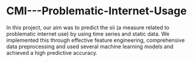 # CMI---Problematic-Internet-Usage
In this project, our aim was to predict the sii (a measure related to problematic internet use) by using time series and static data. We implemented this through effective feature engineering, comprehensive data preprocessing and used several machine learning models and achieved a high predictive accuracy.
